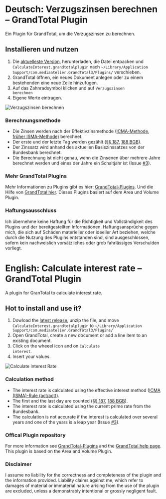 # Deutsch: Verzugszinsen berechnen – GrandTotal Plugin
Ein Plugin für GrandTotal, um die Verzugszinsen zu berechnen.

## Installieren und nutzen
1. Die [aktuelleste Version](https://github.com/jajoho/Calculate-Interest-GrandTotal-Plugin/releases), herunterladen, die Datei entpacken und <code>CalculateInterest.grandtotalplugin</code> nach <code>~/Library/Application Support/com.mediaatelier.GrandTotal3/Plugins/</code> verschieben.
2. GrandTotal öffnen, ein neues Dokument anlegen oder zu einem bestehenden eine neue Zeile hinzufügen.
3. Auf das Zahnradsymbol klicken und auf <code>Verzugszinsen berechnen</code>
4. Eigene Werte eintragen.

![Verzugszinsen berechnen](https://user-images.githubusercontent.com/15175599/152641374-c7db59d9-2bf1-45eb-ac41-897b7c4fdaa6.png)



### Berechnungsmethode
- Die Zinsen werden nach der Effektivzinsmethode ([ICMA-Methode, früher ISMA-Methode)](https://de.wikipedia.org/wiki/Zinsberechnungsmethode#act/act_–_tagesgenaue_oder_Effektivzinsmethode_(ICMA-Methode,_früher_ISMA-Methode)) berechnet.
- Der erste und der letzte Tag werden gezählt.([§§ 187](https://www.gesetze-im-internet.de/bgb/__187.html), [188 BGB](https://www.gesetze-im-internet.de/bgb/__188.html)).
- Der Zinssatz wird anhand des aktuellen Basiszinssatzes von der Bundesbank berechnet.
- Die Berechnung ist nicht genau, wenn die Zinsenen über mehrere Jahre berechnet werden und eines der Jahre ein Schaltjahr ist (Issue [#3](https://github.com/jajoho/Calculate-Interest-GrandTotal-Plugin/issues/3)).

### Mehr GrandTotal Plugins
Mehr Informationen zu Plugins gibt es hier: [GrandTotal-Plugins](https://github.com/mediaatelier/GrandTotal-Plugins). Und die Hilfe von [GrandTotal hier](https://www.mediaatelier.com/GrandTotal7/help/?lang=de).
Dieses Plugins basiert auf dem Area und Volume Plugin.

### Haftungsausschluss
Ich übernehme keine Haftung für die Richtigkeit und Vollständigkeit des Plugins und der bereitgestellten Informationen.
Haftungsansprüche gegen mich, die sich auf Schäden materieller oder ideeller Art beziehen, welche durch die Nutzung des Plugins entstanden sind, sind ausgeschlossen, sofern kein nachweislich vorsätzliches oder grob fahrlässiges Verschulden vorliegt.


# English: Calculate interest rate – GrandTotal Plugin
A plugin for GranTotal to calculate interest rate.

## Hot to install and use it?
1. Dowload the [latest release](https://github.com/jajoho/Calculate-Interest-GrandTotal-Plugin/releases), unzip the file, and move <code>CalculateInterest.grandtotalplugin</code> to <code>~/Library/Application Support/com.mediaatelier.GrandTotal3/Plugins/</code>
2. Open GrandTotal, create a new document or add a line item to an existing document.
3. Click on the wheeel icon and on <code>Calculate interest</code>.
4. Insert your values.

![Calculate Interest Rate](https://user-images.githubusercontent.com/15175599/152641465-27db9988-ff97-467b-8806-22ad7a6018de.png)



### Calculation method
- The interest rate is calculated using the effective interest method ([ICMA (ISMA)-Rule (act/act)](https://en.wikipedia.org/wiki/Day_count_convention#Actual_methods)).
- The first and the last day are counted ([§§ 187](https://www.gesetze-im-internet.de/bgb/__187.html), [188 BGB](https://www.gesetze-im-internet.de/bgb/__188.html)).
- The interest rate is calculated using the current prime rate from the Bundesbank.
- The calculation is not accurate if the interest is calculated over several years and one of the years is a leap year (Issue [#3](https://github.com/jajoho/Calculate-Interest-GrandTotal-Plugin/issues/3)).

### Offical Plugin repository
For more information see [GrandTotal-Plugins](https://github.com/mediaatelier/GrandTotal-Plugins) and the [GrandTotal help page](https://www.mediaatelier.com/GrandTotal7/help/?lang=en).
This plugin is based on the Area and Volume Plugin.

### Disclaimer
I assume no liability for the correctness and completeness of the plugin and the information provided.
Liability claims against me, which refer to damages of material or immaterial nature arising from the use of the plugin are excluded, unless a demonstrably intentional or grossly negligent fault.
